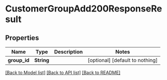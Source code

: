 # CustomerGroupAdd200ResponseResult


## Properties
Name | Type | Description | Notes
------------ | ------------- | ------------- | -------------
**group_id** | **String** |  | [optional] [default to nothing]


[[Back to Model list]](../README.md#models) [[Back to API list]](../README.md#api-endpoints) [[Back to README]](../README.md)


